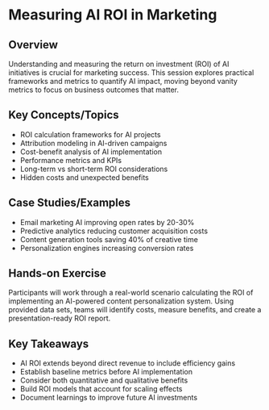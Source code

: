 # Measuring AI ROI in Marketing

## Overview
Understanding and measuring the return on investment (ROI) of AI initiatives is crucial for marketing success. This session explores practical frameworks and metrics to quantify AI impact, moving beyond vanity metrics to focus on business outcomes that matter.

## Key Concepts/Topics
- ROI calculation frameworks for AI projects
- Attribution modeling in AI-driven campaigns
- Cost-benefit analysis of AI implementation
- Performance metrics and KPIs
- Long-term vs short-term ROI considerations
- Hidden costs and unexpected benefits

## Case Studies/Examples
- Email marketing AI improving open rates by 20-30%
- Predictive analytics reducing customer acquisition costs
- Content generation tools saving 40% of creative time
- Personalization engines increasing conversion rates

## Hands-on Exercise
Participants will work through a real-world scenario calculating the ROI of implementing an AI-powered content personalization system. Using provided data sets, teams will identify costs, measure benefits, and create a presentation-ready ROI report.

## Key Takeaways
- AI ROI extends beyond direct revenue to include efficiency gains
- Establish baseline metrics before AI implementation
- Consider both quantitative and qualitative benefits
- Build ROI models that account for scaling effects
- Document learnings to improve future AI investments